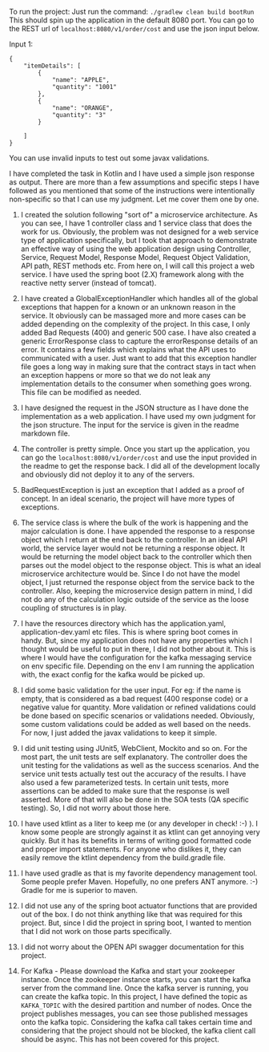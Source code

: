 To run the project:
Just run the command:
`./gradlew clean build bootRun`
This should spin up the application in the default 8080 port.
You can go to the REST url of `localhost:8080/v1/order/cost`
and use the json input below.

Input 1:
```
{
	"itemDetails": [
		{
			"name": "APPLE",
			"quantity": "1001"
		},
		{
			"name": "ORANGE",
			"quantity": "3"
		}

	]
}
```

You can use invalid inputs to test out some javax validations.

I have completed the task in Kotlin and I have used a simple json response as output. There are more than a few assumptions and specific steps I have followed as you mentioned that some of the instructions were intentionally non-specific so that I can use my judgment. Let me cover them one by one.

1. I created the solution following "sort of" a microservice architecture. As you can see, I have 1 controller class and 1 service class that does the work for us. Obviously, the problem was not designed for a web service type of application specifically, but I took that approach to demonstrate an effective way of using the web application design using Controller, Service, Request Model, Response Model, Request Object Validation, API path, REST methods etc. From here on, I will call this project a web service.
I have used the spring boot (2.X) framework along with the reactive netty server (instead of tomcat).

2. I have created a GlobalExceptionHandler which handles all of the global exceptions that happen for a known or an unknown reason in the service. It obviously can be massaged more and more cases can be added depending on the complexity of the project. In this case, I only added Bad Requests (400) and generic 500 case. I have also created a generic ErrorResponse class to capture the errorResponse details of an error. It contains a few fields which explains what the API uses to communicated with a user. Just want to add that this exception handler file goes a long way in making sure that the contract stays in tact when an exception happens or more so that we do not leak any implementation details to the consumer when something goes wrong. This file can be modified as needed.

3. I have designed the request in the JSON structure as I have done the implementation as a web application. I have used my own judgment for the json structure. The input for the service is given in the readme markdown file.

4. The controller is pretty simple. Once you start up the application, you can go the `localhost:8080/v1/order/cost` and use the input provided in the readme to get the response back. I did all of the development locally and obviously did not deploy it to any of the servers.

5. BadRequestException is just an exception that I added as a proof of concept. In an ideal scenario, the project will have more types of exceptions.

6. The service class is where the bulk of the work is happening and the major calculation is done. I have appended the response to a response object which I return at the end back to the controller. In an ideal API world, the service layer would not be returning a response object. It would be returning the model object back to the controller which then parses out the model object  to the response object. This is what an ideal microservice architecture would be. Since I do not have the model object, I just returned the response object from the service back to the controller.
Also, keeping the microservice design pattern in mind, I did not do any of the calculation logic outside of the service as the loose coupling of structures is in play.

7. I have the resources directory which has the application.yaml, application-dev.yaml etc files. This is where spring boot comes in handy. But, since my application does not have any properties which I thought would be useful to put in there, I did not bother about it.
This is where I would have the configuration for the kafka messaging service on env specific file. Depending on the env I am running the application with, the exact config for the kafka would be picked up.

8. I did some basic validation for the user input. For eg: if the name is empty, that is considered as a bad request (400 response code) or a negative value for quantity. More validation or refined validations could be done based on specific scenarios or validations needed. Obviously, some custom validations could be added as well based on the needs. For now, I just added the javax validations to keep it simple.

9. I did unit testing using JUnit5, WebClient, Mockito and so on. For the most part, the unit tests are self explanatory. The controller does the unit testing for the validations as well as the success scenarios. And the service unit tests actually test out the accuracy of the results. I have also used a few parameterized tests. In certain unit tests, more assertions can be added to make sure that the response is well asserted. More of that will also be done in the SOA tests (QA specific testing). So, I did not worry about those here.

11. I have used ktlint as a liter to keep me (or any developer in check! :-) ). I know some people are strongly against it as ktlint can get annoying very quickly. But it has its benefits in terms of writing good formatted code and proper import statements. For anyone who dislikes it, they can easily remove the ktlint dependency from the build.gradle file.

12. I have used gradle as that is my favorite dependency management tool. Some people prefer Maven. Hopefully, no one prefers ANT anymore. :-)
Gradle for me is superior to maven.

13. I did not use any of the spring boot actuator functions that are provided out of the box. I do not think anything like that was required for this project. But, since I did the project in spring boot, I wanted to mention that I did not work on those parts specifically.

14. I did not worry about the OPEN API swagger documentation for this project.

15. For Kafka - Please download the Kafka and start your zookeeper instance. Once the zookeeper instance starts, you can start the kafka server from the command line.
Once the kafka server is running, you can create the kafka topic. In this project, I have defined the topic as ``KAFKA_TOPIC`` with the desired partition and number of nodes. Once the project publishes messages, you can see those published messages onto the kafka topic.
Considering the kafka call takes certain time and considering that the project should not be blocked, the kafka client call should be async. This has not been covered for this project.